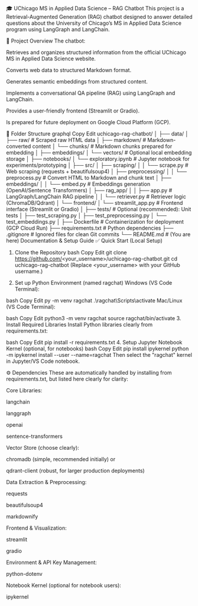 🎓 UChicago MS in Applied Data Science – RAG Chatbot
This project is a Retrieval-Augmented Generation (RAG) chatbot designed to answer detailed questions about the University of Chicago’s MS in Applied Data Science program using LangGraph and LangChain.

📌 Project Overview
The chatbot:

Retrieves and organizes structured information from the official UChicago MS in Applied Data Science website.

Converts web data to structured Markdown format.

Generates semantic embeddings from structured content.

Implements a conversational QA pipeline (RAG) using LangGraph and LangChain.

Provides a user-friendly frontend (Streamlit or Gradio).

Is prepared for future deployment on Google Cloud Platform (GCP).

🚀 Folder Structure
graphql
Copy
Edit
uchicago-rag-chatbot/
│
├── data/
│   ├── raw/                  # Scraped raw HTML data
│   ├── markdown/             # Markdown-converted content
│   └── chunks/               # Markdown chunks prepared for embedding
│
├── embeddings/
│   └── vectors/              # Optional local embedding storage
│
├── notebooks/
│   └── exploratory.ipynb     # Jupyter notebook for experiments/prototyping
│
├── src/
│   ├── scraping/
│   │   └── scrape.py         # Web scraping (requests + beautifulsoup4)
│   ├── preprocessing/
│   │   └── preprocess.py     # Convert HTML to Markdown and chunk text
│   ├── embeddings/
│   │   └── embed.py          # Embeddings generation (OpenAI/Sentence Transformers)
│   ├── rag_app/
│   │   ├── app.py            # LangGraph/LangChain RAG pipeline
│   │   └── retriever.py      # Retriever logic (ChromaDB/Qdrant)
│   └── frontend/
│       └── streamlit_app.py  # Frontend interface (Streamlit or Gradio)
│
├── tests/                    # Optional (recommended): Unit tests
│   ├── test_scraping.py
│   ├── test_preprocessing.py
│   └── test_embeddings.py
│
├── Dockerfile                # Containerization for deployment (GCP Cloud Run)
├── requirements.txt          # Python dependencies
├── .gitignore                # Ignored files for clean Git commits
└── README.md                 # (You are here) Documentation & Setup Guide
✅ Quick Start (Local Setup)
1. Clone the Repository
bash
Copy
Edit
git clone https://github.com/<your_username>/uchicago-rag-chatbot.git
cd uchicago-rag-chatbot
(Replace <your_username> with your GitHub username.)

2. Set up Python Environment (named ragchat)
Windows (VS Code Terminal):

bash
Copy
Edit
py -m venv ragchat
.\ragchat\Scripts\activate
Mac/Linux (VS Code Terminal):

bash
Copy
Edit
python3 -m venv ragchat
source ragchat/bin/activate
3. Install Required Libraries
Install Python libraries clearly from requirements.txt:

bash
Copy
Edit
pip install -r requirements.txt
4. Setup Jupyter Notebook Kernel (optional, for notebooks)
bash
Copy
Edit
pip install ipykernel
python -m ipykernel install --user --name=ragchat
Then select the "ragchat" kernel in Jupyter/VS Code notebook.

⚙️ Dependencies
These are automatically handled by installing from requirements.txt, but listed here clearly for clarity:

Core Libraries:

langchain

langgraph

openai

sentence-transformers

Vector Store (choose clearly):

chromadb (simple, recommended initially)
or

qdrant-client (robust, for larger production deployments)

Data Extraction & Preprocessing:

requests

beautifulsoup4

markdownify

Frontend & Visualization:

streamlit

gradio

Environment & API Key Management:

python-dotenv

Notebook Kernel (optional for notebook users):

ipykernel